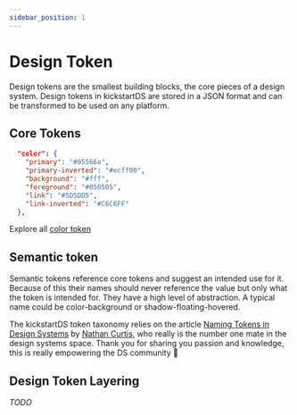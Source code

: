 ```yaml
---
sidebar_position: 1
---
```


# Design Token

Design tokens are the smallest building blocks, the core pieces of a design system. Design tokens in kickstartDS are stored in a JSON format and can be transformed to be used on any platform.

## Core Tokens

```json title="token-primitives.json"
  "color": {
    "primary": "#05566a",
    "primary-inverted": "#ecff00",
    "background": "#fff",
    "foreground": "#050505",
    "link": "#5D5DD5",
    "link-inverted": "#C6C6FF"
  },
```

Explore all [color token](/docs/basics/tokens/color)

## Semantic token

Semantic tokens reference core tokens and suggest an intended use for it. Because of this their names should never reference the value but only what the token is intended for. They have a high level of abstraction. A typical name could be color-background or shadow-floating-hovered.

The kickstartDS token taxonomy relies on the article [Naming Tokens in Design Systems](https://medium.com/eightshapes-llc/naming-tokens-in-design-systems-9e86c7444676) by [Nathan Curtis](https://medium.com/@nathanacurtis), who really is the number one mate in the design systems space. Thank you for sharing you passion and knowledge, this is really empowering the DS community 🙏

## Design Token Layering

_TODO_
